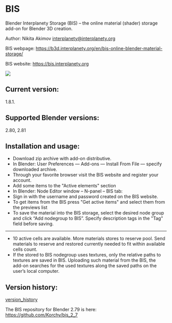 # BIS
Blender Interplanety Storage (BIS) – the online material (shader) storage add-on for Blender 3D creation.

Author: Nikita Akimov interplanety@interplanety.org

BIS webpage: https://b3d.interplanety.org/en/bis-online-blender-material-storage/

BIS website: https://bis.interplanety.org

<img src = "https://b3d.interplanety.org/wp-content/upload_content/2019/01/00-2.jpg">

Current version:
-
1.8.1.

Supported Blender versions:
-

2.80, 2.81

Installation and usage:
-
- Download zip archive with add-on distributive.
- In Blender: User Preferences — Add-ons — Install From File — specify downloaded archive.
- Through your favorite browser visit the BIS website and register your account.
- Add some items to the "Active elements" section
- In Blender: Node Editor window – N-panel – BIS tab:
- Sign in with the username and password created on the BIS website.
- To get items from the BIS press "Get active items" and select them from the previews list
- To save the material into the BIS storage, select the desired node group and click “Add nodegroup to BIS”. Specify description tags in the "Tag" field before saving.
---
- 10 active cells are available. More materials stores to reserve pool. Send materials to reserve and restored currently needed to fit within available cells count.
- If the stored to BIS nodegroup uses textures, only the relative paths to textures are saved in BIS. Uploading such material from the BIS, the add-on searches for the used textures along the saved paths on the user’s local computer.

Version history:
-
[version_history](version_history.md)

The BIS repository for Blender 2.79 is here: https://github.com/Korchy/bis_2_7
